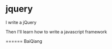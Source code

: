 jquery
======

I write a jQuery

Then I'll learn how to write a javascript framework


======
BaiQiang
